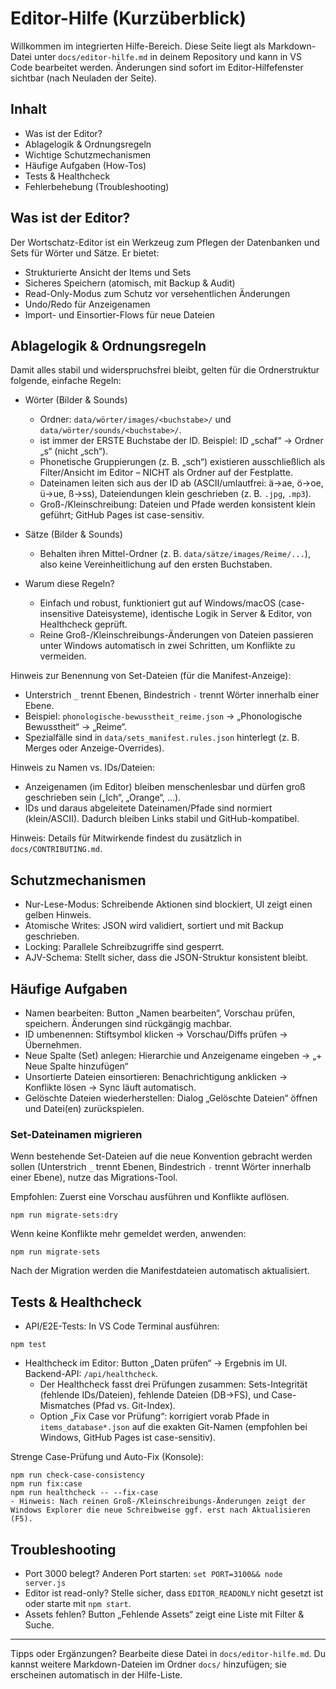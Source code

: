 # Editor-Hilfe (Kurzüberblick)

Willkommen im integrierten Hilfe-Bereich. Diese Seite liegt als Markdown-Datei unter `docs/editor-hilfe.md` in deinem Repository und kann in VS Code bearbeitet werden. Änderungen sind sofort im Editor-Hilfefenster sichtbar (nach Neuladen der Seite).

## Inhalt

- Was ist der Editor?
- Ablagelogik & Ordnungsregeln
- Wichtige Schutzmechanismen
- Häufige Aufgaben (How-Tos)
- Tests & Healthcheck
- Fehlerbehebung (Troubleshooting)

## Was ist der Editor?

Der Wortschatz-Editor ist ein Werkzeug zum Pflegen der Datenbanken und Sets für Wörter und Sätze. Er bietet:

- Strukturierte Ansicht der Items und Sets
- Sicheres Speichern (atomisch, mit Backup & Audit)
- Read-Only-Modus zum Schutz vor versehentlichen Änderungen
- Undo/Redo für Anzeigenamen
- Import- und Einsortier-Flows für neue Dateien

## Ablagelogik & Ordnungsregeln

Damit alles stabil und widerspruchsfrei bleibt, gelten für die Ordnerstruktur folgende, einfache Regeln:

- Wörter (Bilder & Sounds)
	- Ordner: `data/wörter/images/<buchstabe>/` und `data/wörter/sounds/<buchstabe>/`.
	- <buchstabe> ist immer der ERSTE Buchstabe der ID. Beispiel: ID „schaf“ → Ordner „s“ (nicht „sch“).
	- Phonetische Gruppierungen (z. B. „sch“) existieren ausschließlich als Filter/Ansicht im Editor – NICHT als Ordner auf der Festplatte.
	- Dateinamen leiten sich aus der ID ab (ASCII/umlautfrei: ä→ae, ö→oe, ü→ue, ß→ss), Dateiendungen klein geschrieben (z. B. `.jpg`, `.mp3`).
	- Groß-/Kleinschreibung: Dateien und Pfade werden konsistent klein geführt; GitHub Pages ist case-sensitiv.

- Sätze (Bilder & Sounds)
	- Behalten ihren Mittel-Ordner (z. B. `data/sätze/images/Reime/...`), also keine Vereinheitlichung auf den ersten Buchstaben.

- Warum diese Regeln?
	- Einfach und robust, funktioniert gut auf Windows/macOS (case-insensitive Dateisysteme), identische Logik in Server & Editor, von Healthcheck geprüft.
	- Reine Groß-/Kleinschreibungs-Änderungen von Dateien passieren unter Windows automatisch in zwei Schritten, um Konflikte zu vermeiden.

Hinweis zur Benennung von Set-Dateien (für die Manifest-Anzeige):
- Unterstrich `_` trennt Ebenen, Bindestrich `-` trennt Wörter innerhalb einer Ebene.
- Beispiel: `phonologische-bewusstheit_reime.json` → „Phonologische Bewusstheit“ → „Reime“.
- Spezialfälle sind in `data/sets_manifest.rules.json` hinterlegt (z. B. Merges oder Anzeige-Overrides).

Hinweis zu Namen vs. IDs/Dateien:
- Anzeigenamen (im Editor) bleiben menschenlesbar und dürfen groß geschrieben sein („Ich“, „Orange“, …).
- IDs und daraus abgeleitete Dateinamen/Pfade sind normiert (klein/ASCII). Dadurch bleiben Links stabil und GitHub-kompatibel.

Hinweis: Details für Mitwirkende findest du zusätzlich in `docs/CONTRIBUTING.md`.

## Schutzmechanismen

- Nur-Lese-Modus: Schreibende Aktionen sind blockiert, UI zeigt einen gelben Hinweis.
- Atomische Writes: JSON wird validiert, sortiert und mit Backup geschrieben.
- Locking: Parallele Schreibzugriffe sind gesperrt.
- AJV-Schema: Stellt sicher, dass die JSON-Struktur konsistent bleibt.

## Häufige Aufgaben

- Namen bearbeiten: Button „Namen bearbeiten“, Vorschau prüfen, speichern. Änderungen sind rückgängig machbar.
- ID umbenennen: Stiftsymbol klicken → Vorschau/Diffs prüfen → Übernehmen.
- Neue Spalte (Set) anlegen: Hierarchie und Anzeigename eingeben → „+ Neue Spalte hinzufügen“
- Unsortierte Dateien einsortieren: Benachrichtigung anklicken → Konflikte lösen → Sync läuft automatisch.
- Gelöschte Dateien wiederherstellen: Dialog „Gelöschte Dateien“ öffnen und Datei(en) zurückspielen.

### Set-Dateinamen migrieren

Wenn bestehende Set-Dateien auf die neue Konvention gebracht werden sollen (Unterstrich `_` trennt Ebenen, Bindestrich `-` trennt Wörter innerhalb einer Ebene), nutze das Migrations-Tool.

Empfohlen: Zuerst eine Vorschau ausführen und Konflikte auflösen.

```
npm run migrate-sets:dry
```

Wenn keine Konflikte mehr gemeldet werden, anwenden:

```
npm run migrate-sets
```

Nach der Migration werden die Manifestdateien automatisch aktualisiert.

## Tests & Healthcheck

- API/E2E-Tests: In VS Code Terminal ausführen:

```
npm test
```

- Healthcheck im Editor: Button „Daten prüfen“ → Ergebnis im UI. Backend-API: `/api/healthcheck`.
	- Der Healthcheck fasst drei Prüfungen zusammen: Sets-Integrität (fehlende IDs/Dateien), fehlende Dateien (DB→FS), und Case-Mismatches (Pfad vs. Git-Index).
	- Option „Fix Case vor Prüfung“: korrigiert vorab Pfade in `items_database*.json` auf die exakten Git-Namen (empfohlen bei Windows, GitHub Pages ist case-sensitiv).

Strenge Case-Prüfung und Auto-Fix (Konsole):

```
npm run check-case-consistency
npm run fix:case
npm run healthcheck -- --fix-case
- Hinweis: Nach reinen Groß-/Kleinschreibungs-Änderungen zeigt der Windows Explorer die neue Schreibweise ggf. erst nach Aktualisieren (F5).
```

## Troubleshooting

- Port 3000 belegt? Anderen Port starten: `set PORT=3100&& node server.js`
- Editor ist read-only? Stelle sicher, dass `EDITOR_READONLY` nicht gesetzt ist oder starte mit `npm start`.
- Assets fehlen? Button „Fehlende Assets“ zeigt eine Liste mit Filter & Suche.

---

Tipps oder Ergänzungen? Bearbeite diese Datei in `docs/editor-hilfe.md`. Du kannst weitere Markdown-Dateien im Ordner `docs/` hinzufügen; sie erscheinen automatisch in der Hilfe-Liste.
